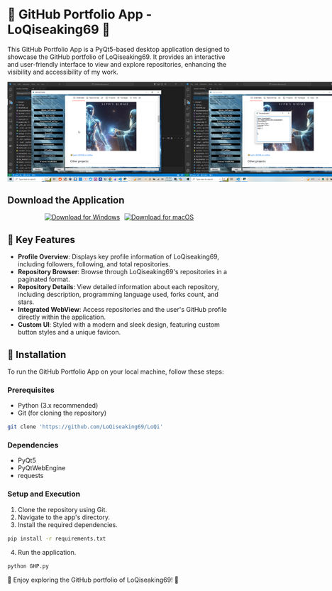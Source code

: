 # 🚀 GitHub Portfolio App - LoQiseaking69 🤖

This GitHub Portfolio App is a PyQt5-based desktop application designed to showcase the GitHub portfolio of LoQiseaking69. It provides an interactive and user-friendly interface to view and explore repositories, enhancing the visibility and accessibility of my work.

<div style="display: flex; justify-content: space-around;">
  <img src="https://github.com/LoQiseaking69/LoQi/raw/main/ASSETS/IMG_7285.png" width="400" alt="Image">
  <img src="https://github.com/LoQiseaking69/LoQi/raw/main/ASSETS/IMG_7286.png" width="400" alt="Image">
</div>

## Download the Application

<div style="display: flex; justify-content: center; align-items: center; gap: 10px;">

<a href="https://github.com/LoQiseaking69/LoQi/raw/main/path/to/your/executable.exe">
  <img src="https://img.shields.io/badge/Download%20for-Windows-blue?style=for-the-badge&logo=windows" alt="Download for Windows">
</a>

<a href="https://github.com/LoQiseaking69/LoQi/raw/main/path/to/your/application.app">
  <img src="https://img.shields.io/badge/Download%20for-macOS-lightgrey?style=for-the-badge&logo=apple" alt="Download for macOS">
</a>

</div>

## 🌟 Key Features

- **Profile Overview**: Displays key profile information of LoQiseaking69, including followers, following, and total repositories.
- **Repository Browser**: Browse through LoQiseaking69's repositories in a paginated format.
- **Repository Details**: View detailed information about each repository, including description, programming language used, forks count, and stars.
- **Integrated WebView**: Access repositories and the user's GitHub profile directly within the application.
- **Custom UI**: Styled with a modern and sleek design, featuring custom button styles and a unique favicon.

## 🔧 Installation

To run the GitHub Portfolio App on your local machine, follow these steps:

### Prerequisites

- Python (3.x recommended)
- Git (for cloning the repository)

```bash
git clone 'https://github.com/LoQiseaking69/LoQi'
```
### Dependencies

- PyQt5
- PyQtWebEngine
- requests

### Setup and Execution

1. Clone the repository using Git.
2. Navigate to the app's directory.
3. Install the required dependencies.
```bash
pip install -r requirements.txt
```
4. Run the application.
```bash
python GHP.py
```

🎉 Enjoy exploring the GitHub portfolio of LoQiseaking69! 🎊
